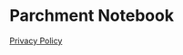 # Parchment Notebook

[Privacy Policy](https://docs.google.com/document/d/e/2PACX-1vRWllhYMIteHXqMuoeOEcWj5qIvBQRmwOsl57aWOSf-Oocjtk0Ib5JuPg38l8f-joM0Pa2rDEuiq1Ph/pub)
